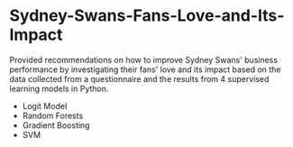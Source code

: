# Sydney-Swans-Fans-Love-and-Its-Impact
Provided recommendations on how to improve Sydney Swans' business performance by investigating their fans' love and its impact based on the data collected from a questionnaire and the results from 4 supervised learning models in Python.
- Logit Model
- Random Forests
- Gradient Boosting
- SVM

